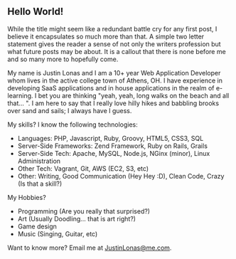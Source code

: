 ## Hello World!

While the title might seem like a redundant battle cry for any first post, I
believe it encapsulates so much more than that. A simple two letter statement
gives the reader a sense of not only the writers profession but what future posts
may be about. It is a callout that there is none before me and so many more to
hopefully come.

My name is Justin Lonas and I am a 10+ year Web Application Developer whom lives
in the active college town of Athens, OH. I have experience in developing SaaS
applications and in house applications in the realm of e-learning. I bet you are
thinking "yeah, yeah, long walks on the beach and all that... ". I am here to say
that I really love hilly hikes and babbling brooks over sand and sails; I always
have I guess.

My skills? I know the following technologies:

- Languages: PHP, Javascript, Ruby, Groovy, HTML5, CSS3, SQL
- Server-Side Frameworks: Zend Framework, Ruby on Rails, Grails
- Server-Side Tech: Apache, MySQL, Node.js, NGinx (minor), Linux Administration
- Other Tech: Vagrant, Git, AWS (EC2, S3, etc)
- Other: Writing, Good Communication (Hey Hey :D), Clean Code, Crazy (Is that a skill?)

My Hobbies?

- Programming (Are you really that surprised?)
- Art (Usually Doodling... that is art right?)
- Game design
- Music (Singing, Guitar, etc)

Want to know more? Email me at JustinLonas@me.com. 

